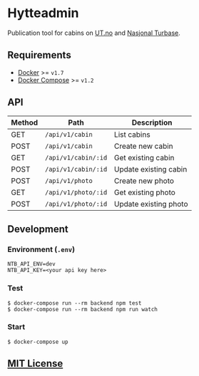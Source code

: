 # Hytteadmin

Publication tool for cabins on [UT.no](http://ut.no) and [Nasjonal
Turbase](http://www.nasjonalturbase.no).

## Requirements

* [Docker](https://github.com/docker/docker/releases) >= `v1.7`
* [Docker Compose](https://github.com/docker/compose/releases) >= `v1.2`

## API

| Method | Path                | Description           |
|--------|---------------------|-----------------------|
| GET    | `/api/v1/cabin`     | List cabins           |
| POST   | `/api/v1/cabin`     | Create new cabin      |
| GET    | `/api/v1/cabin/:id` | Get existing cabin    |
| POST   | `/api/v1/cabin/:id` | Update existing cabin |
| POST   | `/api/v1/photo`     | Create new photo      |
| GET    | `/api/v1/photo/:id` | Get existing photo    |
| POST   | `/api/v1/photo/:id` | Update existing photo |

## Development

### Environment (`.env`)

```
NTB_API_ENV=dev
NTB_API_KEY=<your api key here>
```

### Test

```
$ docker-compose run --rm backend npm test
$ docker-compose run --rm backend npm run watch
```

### Start

```
$ docker-compose up
```

## [MIT License](https://github.com/Turistforeningen/Hytteadmin/blob/master/LICENSE)
